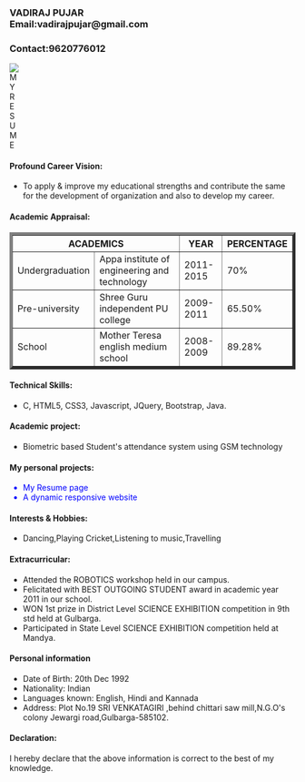 <!DOCTYPE html>
<html>
<head><link rel="stylesheet" type="text/css" href="html/style.css"><title>My resume</title></head>
<body>
<div class="header">
 <h3><div id="v">VADIRAJ PUJAR </div>Email:vadirajpujar@gmail.com</h3><h3>Contact:9620776012</h3></div>
 <div id="left"><img src="http://upload.wikimedia.org/wikipedia/commons/a/a5/About.me_icon.jpg"/> <br>M<br>Y<br>   R<br>E<br>S<br>U<br>M<br>E</div>
 <div id="right"> <h4>Profound Career Vision:</h4>
 	<ul><li>To apply & improve my educational strengths  and  contribute  the  same  for the development  of  organization and  also  to  develop my career.</li></ul>
 	 <h4>Academic Appraisal:</h4>
     <table border="5px">
 	 	<thead>
 	 	<th colspan="2">ACADEMICS</th><th>YEAR</th><th>PERCENTAGE</th></thead>
        <tbody>
 	     <tr><td>Undergraduation</td><td>Appa institute of engineering and technology</td><td>2011-2015</td><td>70%</td></tr>
 	     <tr><td>Pre-university</td><td>Shree Guru independent PU college</td><td>2009-2011</td><td>65.50%</td></tr>
 	     <tr><td>School</td><td>Mother Teresa english medium school</td><td>2008-2009</td><td>89.28%</td></tr>    
 	     </tbody></table>
 	 <h4>Technical Skills:</h4><ul><li><span> C</span>, <span>HTML5, CSS3, Javascript, JQuery, Bootstrap, Java.</span></li></ul>
 	 <h4>Academic project:</h4><ul><li>Biometric based Student's attendance system using GSM technology</li></ul>
 	 <h4>My personal projects: </h4><ul style="color:blue"><li>My Resume page</li><li>A dynamic responsive website</li></ul>
   <h4>Interests & Hobbies:</h4>
<ul> 
<li>Dancing,Playing Cricket,Listening to music,Travelling</li></ul>
<h4>Extracurricular: </h4>  
 <ul>
 <li>Attended  the  <span>ROBOTICS</span> workshop held in our campus.</li>
 <li>Felicitated  with <span>BEST  OUTGOING STUDENT</span> award in academic year 2011 in   our school.</li><li> WON  1st prize in  <span>District Level  SCIENCE EXHIBITION</span> competition in 9th std  held  at  Gulbarga.</li>
<li> Participated in <span>State Level SCIENCE EXHIBITION</span> competition held at Mandya.</li></ul> 
<h4>Personal information</h4>
          <ul>
           <li>Date of Birth:   20th Dec  1992</li>
           <li>Nationality:     Indian</li>
           <li>Languages known: English, Hindi and Kannada</li>
           <li>Address:         Plot No.19 SRI VENKATAGIRI ,behind  chittari saw mill,N.G.O's colony Jewargi road,Gulbarga-585102.</li></ul>	</div>
 <div class="footer"><h4>Declaration: </h4>
 <p>I hereby declare that the above information is correct to the best of my knowledge.</p></div>
 

 
